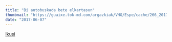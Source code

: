 ```yaml
---
title: "Bi autobuskada bete elkartasun"
thumbnail: "https://guaixe.tok-md.com/argazkiak/VHG/Espe/cache/266_20170603_Altsasukoak_aske_Sotoko_espetxera_martxa_gaztea_3_UTZITAKOA_content.jpg"
date: "2017-06-07"
---
```

[Ikusi](https://guaixe.eus/altsasu/1496776789545-altsasukoak-aske-sotoko-espetxera-gazte-martxa)

